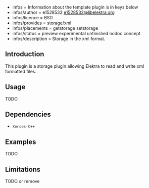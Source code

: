 - infos = Information about the template plugin is in keys below
- infos/author = e1528532 <e1528532@libelektra.org>
- infos/licence = BSD
- infos/provides = storage/xml
- infos/placements = getstorage setstorage
- infos/status = preview experimental unfinished nodoc concept
- infos/description = Storage in the xml format.

## Introduction

This plugin is a storage plugin allowing Elektra to read and write xml
formatted files.

## Usage

TODO

## Dependencies

- `Xerces-C++`

## Examples

TODO

## Limitations

TODO or remove
